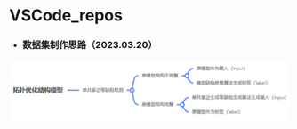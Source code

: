 # VSCode_repos

- ### 数据集制作思路（2023.03.20）

![微信截图_20230320161034](https://raw.githubusercontent.com/WZY12136/Picture/main/202303211129662.png)
